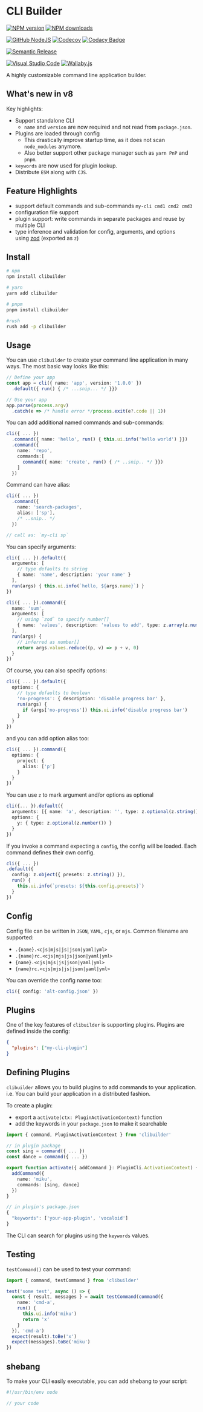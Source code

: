 # CLI Builder

[![NPM version][npm-image]][npm-url]
[![NPM downloads][downloads-image]][downloads-url]

[![GitHub NodeJS][github-nodejs]][github-action-url]
[![Codecov][codecov-image]][codecov-url]
[![Codacy Badge][codacy-image]][codacy-url]

[![Semantic Release][semantic-release-image]][semantic-release-url]

[![Visual Studio Code][vscode-image]][vscode-url]
[![Wallaby.js][wallaby-image]][wallaby-url]

A highly customizable command line application builder.

## What's new in v8

Key highlights:

- Support standalone CLI
  - `name` and `version` are now required and not read from `package.json`.
- Plugins are loaded through config
  - This drastically improve startup time, as it does not scan `node_modules` anymore.
  - Also better support other package manager such as `yarn PnP` and `pnpm`.
- `keywords` are now used for plugin lookup.
- Distribute `ESM` along with `CJS`.

## Feature Highlights

- support default commands and sub-commands `my-cli cmd1 cmd2 cmd3`
- configuration file support
- plugin support: write commands in separate packages and reuse by multiple CLI
- type inference and validation for config, arguments, and options\
  using [zod](https://github.com/colinhacks/zod) (exported as `z`)

## Install

```sh
# npm
npm install clibuilder

# yarn
yarn add clibuilder

# pnpm
pnpm install clibuilder

#rush
rush add -p clibuilder
```

## Usage

You can use `clibuilder` to create your command line application in many ways.
The most basic way looks like this:

```ts
// Define your app
const app = cli({ name: 'app', version: '1.0.0' })
  .default({ run() { /* ...snip... */ }})

// Use your app
app.parse(process.argv)
  .catch(e => /* handle error */process.exit(e?.code || 1))
```

You can add additional named commands and sub-commands:

```ts
cli({ ... })
  .command({ name: 'hello', run() { this.ui.info('hello world') }})
  .command({
    name: 'repo',
    commands:[
      command({ name: 'create', run() { /* ..snip.. */ }})
    ]
  })
```

Command can have alias:

```ts
cli({ ... })
  .command({
    name: 'search-packages',
    alias: ['sp'],
    /* ..snip.. */
  })

// call as: `my-cli sp`
```

You can specify arguments:

```ts
cli({ ... }).default({
  arguments: [
    // type defaults to string
    { name: 'name', description: 'your name' }
  ],
  run(args) { this.ui.info(`hello, ${args.name}`) }
})

cli({ ... }).command({
  name: 'sum',
  arguments: [
    // using `zod` to specify number[]
    { name: 'values', description: 'values to add', type: z.array(z.number()) }
  ],
  run(args) {
    // inferred as number[]
    return args.values.reduce((p, v) => p + v, 0)
  }
})
```

Of course, you can also specify options:

```ts
cli({ ... }).default({
  options: {
    // type defaults to boolean
    'no-progress': { description: 'disable progress bar' },
    run(args) {
      if (args['no-progress']) this.ui.info('disable progress bar')
    }
  }
})
```

and you can add option alias too:

```ts
cli({ ... }).command({
  options: {
    project: {
      alias: ['p']
    }
  }
})
```

You can use `z` to mark argument and/or options as optional

```ts
cli({... }).default({
  arguments: [{ name: 'a', description: '', type: z.optional(z.string()) }],
  options: {
    y: { type: z.optional(z.number()) }
  }
})
```

If you invoke a command expecting a `config`,
the config will be loaded.
Each command defines their own config.

```ts
cli({ ... })
.default({
  config: z.object({ presets: z.string() }),
  run() {
    this.ui.info(`presets: ${this.config.presets}`)
  }
})
```

## Config

Config file can be written in `JSON`, `YAML`, `cjs`, or `mjs`.
Common filename are supported:

- `.{name}.<cjs|mjs|js|json|yaml|yml>`
- `.{name}rc.<cjs|mjs|js|json|yaml|yml>`
- `{name}.<cjs|mjs|js|json|yaml|yml>`
- `{name}rc.<cjs|mjs|js|json|yaml|yml>`

You can override the config name too:

```ts
cli({ config: 'alt-config.json' })
```

## Plugins

One of the key features of `clibuilder` is supporting plugins.
Plugins are defined inside the config:

```json
{
  "plugins": ["my-cli-plugin"]
}
```

## Defining Plugins

`clibuilder` allows you to build plugins to add commands to your application.
i.e. You can build your application in a distributed fashion.

To create a plugin:

- export a `activate(ctx: PluginActivationContext)` function
- add the keywords in your `package.json` to make it searchable

```ts
import { command, PluginActivationContext } from 'clibuilder'

// in plugin package
const sing = command({ ... })
const dance = command({ ... })

export function activate({ addCommand }: PluginCli.ActivationContext) {
  addCommand({
    name: 'miku',
    commands: [sing, dance]
  })
}

// in plugin's package.json
{
  "keywords": ['your-app-plugin', 'vocaloid']
}
```

The CLI can search for plugins using the `keywords` values.

## Testing

`testCommand()` can be used to test your command:

```ts
import { command, testCommand } from 'clibuilder'

test('some test', async () => {
  const { result, messages } = await testCommand(command({
    name: 'cmd-a',
    run() {
      this.ui.info('miku')
      return 'x'
    }
  }), 'cmd-a')
  expect(result).toBe('x')
  expect(messages).toBe('miku')
})
```

## shebang

To make your CLI easily executable,
you can add shebang to your script:

```js
#!/usr/bin/env node

// your code
```

[codacy-image]: https://api.codacy.com/project/badge/Grade/07959fd66e08490cbbd7da836f229053
[codacy-url]: https://www.codacy.com/manual/homawong/clibuilder?utm_source=github.com&amp;utm_medium=referral&amp;utm_content=unional/clibuilder&amp;utm_campaign=Badge_Grade
[codecov-image]: https://codecov.io/gh/unional/clibuilder/branch/master/graph/badge.svg
[codecov-url]: https://codecov.io/gh/unional/clibuilder
[downloads-image]: https://img.shields.io/npm/dm/clibuilder.svg?style=flat
[downloads-url]: https://npmjs.org/package/clibuilder
[github-nodejs]: https://github.com/unional/clibuilder/workflows/nodejs/badge.svg
[github-action-url]: https://github.com/unional/clibuilder/actions
[greenkeeper-image]: https://badges.greenkeeper.io/unional/clibuilder.svg
[greenkeeper-url]: https://greenkeeper.io/
[npm-image]: https://img.shields.io/npm/v/clibuilder.svg?style=flat
[npm-url]: https://npmjs.org/package/clibuilder
[semantic-release-image]: https://img.shields.io/badge/%20%20%F0%9F%93%A6%F0%9F%9A%80-semantic--release-e10079.svg
[semantic-release-url]: https://github.com/semantic-release/semantic-release
[vscode-image]: https://img.shields.io/badge/vscode-ready-green.svg
[vscode-url]: https://code.visualstudio.com/
[wallaby-image]: https://img.shields.io/badge/wallaby.js-configured-green.svg
[wallaby-url]: https://wallabyjs.com
